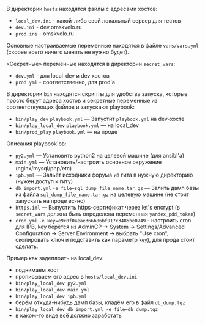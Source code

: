 В директории `hosts` находятся файлы с адресами хостов:

- `local_dev.ini` - какой-либо свой локальный сервер для тестов
- `dev.ini` - dev.omskvelo.ru
- `prod.ini` - omskvelo.ru

Основные настраиваемые переменные находятся в файле `vars/vars.yml` (скорее всего ничего менять не нужно будет).  

«Секретные» переменные находятся в директории `secret_vars`:

- `dev.yml` - для local_dev и dev хостов
- `prod.yml` -  соответственно, для prod'а

В директории `bin` находятся скрипты для удобства запуска, которые просто берут адреса хостов и секретные переменные из соответствующих файлов и запускают playbook:

- `bin/play_dev` `playbook.yml` — Запустит `playbook.yml` на dev-хосте
- `bin/play_local_dev` `playbook.yml` — на local_dev
- `bin/prod_play` `playbook.yml` — на проде

Описания playbook'ов:

- `py2.yml` — Установить python2 на целевой машине (для ansibl'а)
- `main.yml` — Установить/настроить основное окружение (nginx/mysql/php/etc)
- `ipb.yml` — Зальёт исходники форума из гита в нужную директорию (нужен доступ к гиту)
- `db_import.yml` `-e file=sql_dump_file_name.tar.gz` — Залить дамп базы из файла `sql_dump_file_name.tar.gz` на целевую машине (не стоит запускать на проде ес-но)
- `https.iml` — Выпустить https-сертификат через let's encrypt (в `secret_vars` должна быть определена переменная `yandex_pdd_token`)
- `cron.yml` `-e key=e9c0f04eae366b86bf917c3485be0749` - настроить cron для IPB, key берётся из  AdminCP → System → Settings/Advanced Configuration → Server Environment → выбрать "Use cron", скопировать ключ и подставить как параметр `key`), для прода стоит сделать.


Пример как задеплоить на local_dev:

- поднимаем хост
- прописываем его адрес в `hosts/local_dev.ini`
- `bin/play_local_dev py2.yml`
- `bin/play_local_dev main.yml`
- `bin/play_local_dev ipb.yml`
- берём откуда-нибудь дамп базы, кладём его в файл `db_dump.tgz`
- `bin/play_local_dev db_import.yml -e file=db_dump.tgz`
- в каком-то виде всё должно заработать